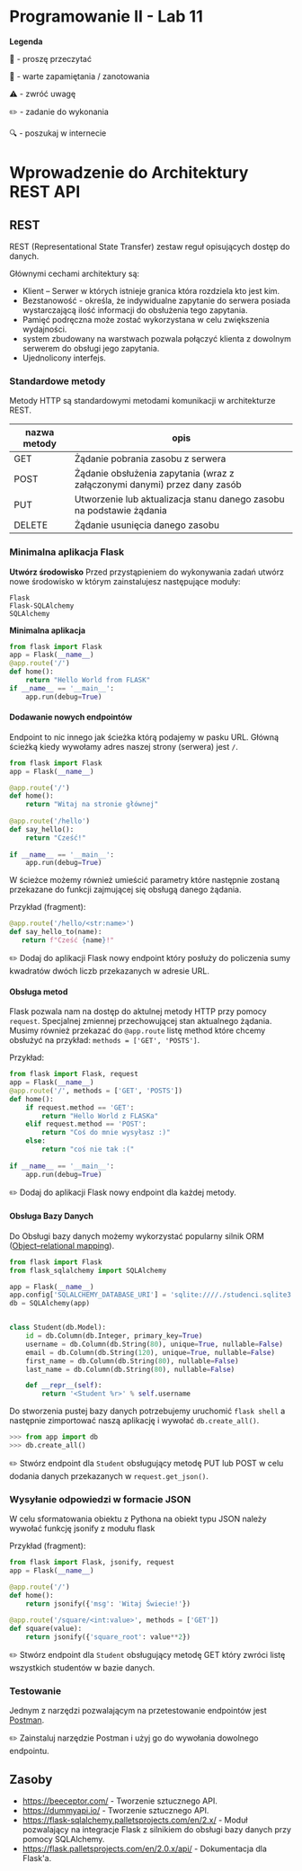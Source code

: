 # Programowanie II - Lab 11

**Legenda**

📖 - proszę przeczytać

📝 - warte zapamiętania / zanotowania

⚠️ - zwróć uwagę

✏️ - zadanie do wykonania

🔍 - poszukaj w internecie

# Wprowadzenie do Architektury REST API

## REST
REST (Representational State Transfer) zestaw reguł opisujących dostęp do danych. 

Głównymi cechami architektury są:
* Klient – Serwer w których istnieje granica która rozdziela kto jest kim.
* Bezstanowość - określa, że indywidualne zapytanie do serwera posiada wystarczającą ilość informacji do obsłużenia tego zapytania.
* Pamięć podręczna może zostać wykorzystana w celu zwiększenia wydajności.
* system zbudowany na warstwach pozwala połączyć klienta z dowolnym serwerem do obsługi jego zapytania. 
* Ujednolicony interfejs.

### Standardowe metody
Metody HTTP są standardowymi metodami komunikacji w architekturze REST.

| nazwa metody | opis |
| -------------|------|
| GET | Żądanie pobrania zasobu z serwera |
| POST | Żądanie obsłużenia zapytania (wraz z załączonymi danymi) przez dany zasób |
| PUT | Utworzenie lub aktualizacja stanu danego zasobu na podstawie żądania |
| DELETE | Żądanie usunięcia danego zasobu |



### Minimalna aplikacja Flask
__Utwórz środowisko__
Przed przystąpieniem do wykonywania zadań utwórz nowe środowisko w którym zainstalujesz następujące moduły:
```
Flask
Flask-SQLAlchemy
SQLAlchemy
```

__Minimalna aplikacja__
```python
from flask import Flask
app = Flask(__name__)
@app.route('/')
def home():
    return "Hello World from FLASK"
if __name__ == '__main__':
    app.run(debug=True)     
```

#### Dodawanie nowych endpointów
Endpoint to nic innego jak ścieżka którą podajemy w pasku URL. Główną ścieżką kiedy wywołamy adres naszej strony (serwera) jest `/`. 

```python
from flask import Flask
app = Flask(__name__)

@app.route('/')
def home():
    return "Witaj na stronie głównej"
    
@app.route('/hello')
def say_hello():
    return "Cześć!"
    
if __name__ == '__main__':
    app.run(debug=True)     
```

W ścieżce możemy również umieścić parametry które następnie zostaną przekazane do funkcji zajmującej się obsługą danego żądania.

Przykład (fragment):
 ```python
@app.route('/hello/<str:name>')
def say_hello_to(name):
    return f"Cześć {name}!"
```  

✏️ Dodaj do aplikacji Flask nowy endpoint który posłuży do policzenia sumy kwadratów dwóch liczb przekazanych w adresie URL.


#### Obsługa metod
Flask pozwala nam na dostęp do aktulnej metody HTTP przy pomocy `request`. Specjalnej zmiennej przechowującej stan aktualnego żądania.
Musimy również przekazać do `@app.route` listę method które chcemy obsłużyć na przykład: `methods = ['GET', 'POSTS']`.

Przykład:
```python
from flask import Flask, request
app = Flask(__name__)
@app.route('/', methods = ['GET', 'POSTS'])
def home():
    if request.method == 'GET':
        return "Hello World z FLASKa"
    elif request.method == 'POST':
        return "Coś do mnie wysyłasz :)"
    else:
        return "coś nie tak :("
        
if __name__ == '__main__':
    app.run(debug=True)     
```

✏️ Dodaj do aplikacji Flask nowy endpoint dla każdej metody.

#### Obsługa Bazy Danych
Do Obsługi bazy danych możemy wykorzystać popularny silnik ORM ([Object–relational mapping](https://pl.wikipedia.org/wiki/Mapowanie_obiektowo-relacyjne)).

```python
from flask import Flask
from flask_sqlalchemy import SQLAlchemy

app = Flask(__name__)
app.config['SQLALCHEMY_DATABASE_URI'] = 'sqlite:////./studenci.sqlite3'
db = SQLAlchemy(app)


class Student(db.Model):
    id = db.Column(db.Integer, primary_key=True)
    username = db.Column(db.String(80), unique=True, nullable=False)
    email = db.Column(db.String(120), unique=True, nullable=False)
    first_name = db.Column(db.String(80), nullable=False)
    last_name = db.Column(db.String(80), nullable=False)

    def __repr__(self):
        return '<Student %r>' % self.username
```
Do stworzenia pustej bazy danych potrzebujemy uruchomić `flask shell` a następnie zimportować naszą aplikację i wywołać `db.create_all()`.

```python
>>> from app import db
>>> db.create_all()
```

✏️ Stwórz endpoint dla `Student` obsługujący metodę PUT lub POST w celu dodania danych przekazanych w `request.get_json()`.


### Wysyłanie odpowiedzi w formacie JSON
W celu sformatowania obiektu z Pythona na obiekt typu JSON należy wywołać funkcję jsonify z modułu flask

Przykład (fragment):
```python
from flask import Flask, jsonify, request
app = Flask(__name__)

@app.route('/')
def home():
    return jsonify({'msg': 'Witaj Świecie!'})
        
@app.route('/square/<int:value>', methods = ['GET'])
def square(value):
    return jsonify({'square_root': value**2})
```

✏️ Stwórz endpoint dla `Student` obsługujący metodę GET który zwróci listę wszystkich studentów w bazie danych.

### Testowanie 
Jednym z narzędzi pozwalającym na przetestowanie endpointów jest [Postman](https://www.postman.com/).

✏️ Zainstaluj narzędzie Postman i użyj go do wywołania dowolnego endpointu.

## Zasoby
* https://beeceptor.com/ - Tworzenie sztucznego API.
* https://dummyapi.io/ - Tworzenie sztucznego API.
* https://flask-sqlalchemy.palletsprojects.com/en/2.x/ - Moduł pozwalający na integracje Flask z silnikiem do obsługi bazy danych przy pomocy SQLAlchemy.
* https://flask.palletsprojects.com/en/2.0.x/api/ - Dokumentacja dla Flask'a.
